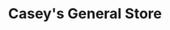 ---
title: "Casey's General Store"
url: /west-des-moines/caseys-general-store-mills-civic-parkway/
shop: convenience
---